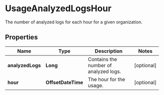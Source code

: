 # UsageAnalyzedLogsHour

The number of analyzed logs for each hour for a given organization.

## Properties

| Name             | Type               | Description                           | Notes      |
| ---------------- | ------------------ | ------------------------------------- | ---------- |
| **analyzedLogs** | **Long**           | Contains the number of analyzed logs. | [optional] |
| **hour**         | **OffsetDateTime** | The hour for the usage.               | [optional] |
